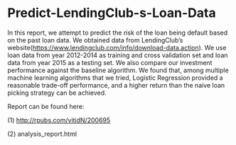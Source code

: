 # Predict-LendingClub-s-Loan-Data

In this report, we attempt to predict the risk of the loan being default based on the past loan data. We obtained data from LendingClub’s website(https://www.lendingclub.com/info/download-data.action). We use loan data from year 2012-2014 as training and cross validation set and loan data from year 2015 as a testing set. We also compare our investment performance against the baseline algorithm. We found that, among multiple machine learning algorithms that we tried, Logistic Regression provided a reasonable trade-off performance, and a higher return than the naive loan picking strategy can be achieved.


Report can be found here:

(1) http://rpubs.com/vitidN/200695

(2) analysis_report.html
